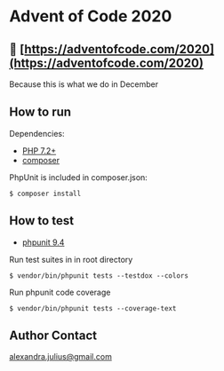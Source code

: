 # Advent of Code 2020
## :christmas_tree: [https://adventofcode.com/2020](https://adventofcode.com/2020) 

Because this is what we do in December

## How to run
Dependencies:

* [PHP 7.2+](http://php.net/downloads.php)
* [composer](https://getcomposer.org/)

PhpUnit is included in composer.json:
```
$ composer install
```

## How to test
* [phpunit 9.4](https://phpunit.de/getting-started/phpunit-9.html)

Run test suites in in root directory
```
$ vendor/bin/phpunit tests --testdox --colors
```
Run phpunit code coverage
```
$ vendor/bin/phpunit tests --coverage-text
```

## Author Contact
[alexandra.julius@gmail.com](mailto:alexandra.julius@gmail.com)
